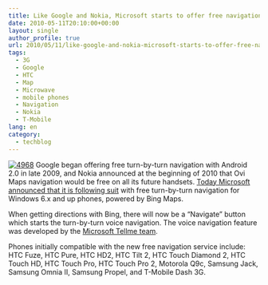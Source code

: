 ```yaml
---
title: Like Google and Nokia, Microsoft starts to offer free navigation for its phones
date: 2010-05-11T20:10:00+00:00
layout: single
author_profile: true
url: 2010/05/11/like-google-and-nokia-microsoft-starts-to-offer-free-navigation-for-its-phones/
tags:
  - 3G
  - Google
  - HTC
  - Map
  - Microwave
  - mobile phones
  - Navigation
  - Nokia
  - T-Mobile
lang: en
category: 
  - techblog
---
```

[![4968](http://lh3.ggpht.com/_vaUVXcmC3OI/S-mz3cE4mCI/AAAAAAAACK4/5arhxe-RDJs/4968_thumb%5B1%5D.jpg?imgmax=800 "4968")](http://lh3.ggpht.com/_vaUVXcmC3OI/S-mz0SCYJHI/AAAAAAAACK0/AsEttWekPgY/s1600-h/4968%5B3%5D.jpg) Google began offering free turn-by-turn navigation with Android 2.0 in late 2009, and Nokia announced at the beginning of 2010 that Ovi Maps navigation would be free on all its future handsets. [Today Microsoft announced that it is following suit](http://www.bing.com/community/blogs/search/archive/2010/05/10/updated-bing-app-for-windows-phone.aspx) with free turn-by-turn navigation for Windows 6.x and up phones, powered by Bing Maps. 

When getting directions with Bing, there will now be a “Navigate” button which starts the turn-by-turn voice navigation. The voice navigation feature was developed by the [Microsoft Tellme team](http://www.tellme.com/). 

Phones initially compatible with the new free navigation service include: HTC Fuze, HTC Pure, HTC HD2, HTC Tilt 2, HTC Touch Diamond 2, HTC Touch HD, HTC Touch Pro, HTC Touch Pro 2, Motorola Q9c, Samsung Jack, Samsung Omnia II, Samsung Propel, and T-Mobile Dash 3G.